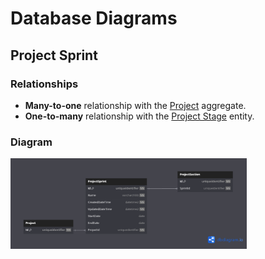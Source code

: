 # Database Diagrams

## Project Sprint

### Relationships

- **Many-to-one** relationship with the [Project](../../aggregates/Aggregate.Project.md) aggregate.
- **One-to-many** relationship with the [Project Stage](../../entities/project-sprint/Entity.ProjectStage.md) entity.

### Diagram

<img src="../../../images/domain/diagrams/aggregates/diagram.project-sprint.png" alt="Project Sprint Diagram" width="75%"/>
